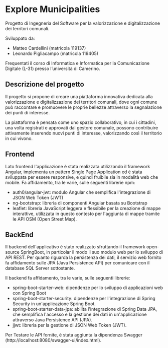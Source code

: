 # Explore Municipalities

Progetto di Ingegneria del Software per la valorizzazione e digitalizzazione dei territori comunali.

Sviluppato da:

- Matteo Cardellini (matricola 119137)
- Leonardo Pigliacampo (matricola 119405)

Frequentati il corso di Informatica e Informatica per la Comunicazione Digitale (L-31) presso l’università di Camerino.

## Descrizione del progetto 

Il progetto si propone di creare una piattaforma innovativa dedicata alla valorizzazione e digitalizzazione dei territori
comunali, dove ogni comune può raccontare e promuovere le proprie bellezze attraverso la segnalazione dei punti di interesse.

La piattaforma è pensata come uno spazio collaborativo, in cui i cittadini, una volta registrati e approvati dal gestore comunale,
possono contribuire attivamente inserendo nuovi punti di interesse, valorizzando così il territorio  in cui vivono.

## Frontend 

Lato frontend l'applicazione è stata realizzata utilizzando il framework Angular, implementa un pattern Single Page Application 
ed è stata sviluppata per essere responsive, e quindi fruibile sia in modalità web che mobile. Fa affidamento, tra le varie, 
sulle seguenti librerie npm:

- auth0/angular-jwt: modulo Angular che semplifica l'integrazione di JSON Web Token (JWT)
- ng-bootstrap: libreria di componenti Angular basata su Bootstrap
- leaflet: libreria JavaScript leggera e flessibile per la creazione di mappe interattive, utilizzata in questo contesto per
  l'aggiunta di mappe tramite le API OSM (Open Street Map).

## BackEnd 

Il backend dell'applicativo è stato realizzato sfruttando il framework open-source SpringBoot, in particolar il modo il suo modulo 
web per lo sviluppo di API REST. Per quanto riguarda la persistenza dei dati, il servizio web fornito fa affidamento sulle 
JPA (Java Persistence API) per comunicare con il database SQL Server sottostante.

Il backend fa affidamento, tra le varie, sulle seguenti librerie:

- spring-boot-starter-web: dipendenze per lo sviluppo di applicazioni web con Spring Boot
- spring-boot-starter-security: dipendenze per l'integrazione di Spring Security in un'applicazione Spring Boot.
- spring-boot-starter-data-jpa: abilita l'integrazione di Spring Data JPA, che semplifica l'accesso e la gestione dei dati in un'applicazione attraverso Java Persistence API (JPA).
- jjwt: libreria per la gestione di JSON Web Token (JWT).


Per Testare le API fornite, è stata aggiunta la dipendenza Swagger  (http://localhost:8080/swagger-ui/index.html).
